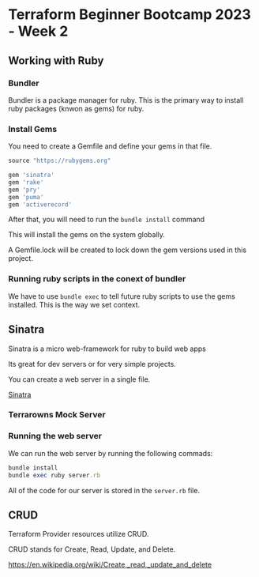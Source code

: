 # Terraform Beginner Bootcamp 2023 - Week 2

## Working with Ruby 

### Bundler 
Bundler is a package manager for ruby. This is the primary way to install ruby packages (knwon as gems) for ruby. 


### Install Gems 

You need to create a Gemfile and define your gems in that file. 

```rb
source "https://rubygems.org"

gem 'sinatra'
gem 'rake'
gem 'pry'
gem 'puma'
gem 'activerecord'

```

After that, you will need to run the `bundle install` command 

This will install the gems on the system globally. 

A Gemfile.lock will be created to lock down the gem versions used in this project. 

### Running ruby scripts in the conext of bundler

We have to use `bundle exec` to tell future ruby scripts to use the gems installed. This is the way we set context.


## Sinatra

Sinatra is a micro web-framework for ruby to build web apps 

Its great for dev servers or for very simple projects. 

You can create a web server in a single file. 

[Sinatra](https://sinatrarb.com/)


### Terrarowns Mock Server

### Running the web server 

We can run the web server by running the following commads:

```rb
bundle install
bundle exec ruby server.rb
```

All of the code for our server is stored in the `server.rb` file. 

## CRUD

Terraform Provider resources utilize CRUD.

CRUD stands for Create, Read, Update, and Delete. 

https://en.wikipedia.org/wiki/Create,_read,_update_and_delete

